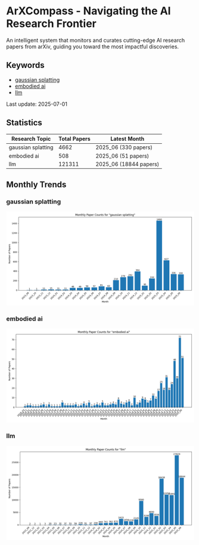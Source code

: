 # ArXCompass - Navigating the AI Research Frontier
An intelligent system that monitors and curates cutting-edge AI research papers from arXiv, guiding you toward the most impactful discoveries.

## Keywords

- [gaussian splatting](gaussian_splatting/)
- [embodied ai](embodied_ai/)
- [llm](llm/)

Last update: 2025-07-01

## Statistics

| Research Topic | Total Papers | Latest Month |
| --- | --- | --- |
| gaussian splatting | 4662 | 2025_06 (330 papers) |
| embodied ai | 508 | 2025_06 (51 papers) |
| llm | 121311 | 2025_06 (18844 papers) |

## Monthly Trends

### gaussian splatting

![Monthly Paper Counts for gaussian splatting](gaussian_splatting/monthly_stats.png)

### embodied ai

![Monthly Paper Counts for embodied ai](embodied_ai/monthly_stats.png)

### llm

![Monthly Paper Counts for llm](llm/monthly_stats.png)

